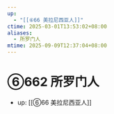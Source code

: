 ```yaml
---
up:
  - "[[⑥66 美拉尼西亚人]]"
ctime: 2025-03-01T13:53:02+08:00
aliases:
  - 所罗门人
mtime: 2025-09-09T12:37:04+08:00
---
```


# ⑥662 所罗门人

- up: [[⑥66 美拉尼西亚人]]
